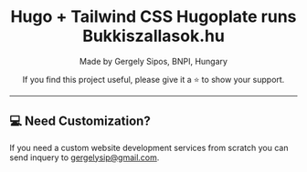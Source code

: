 <h1 align="center">Hugo + Tailwind CSS Hugoplate runs Bukkiszallasok.hu</h1>

<p align="center">Made by Gergely Sipos, BNPI, Hungary</a></p>
<p align=center> If you find this project useful, please give it a ⭐ to show your support.</p>

---

## 💻 Need Customization?

If you need a custom website development services from scratch you can send inquery to gergelysip@gmail.com.

